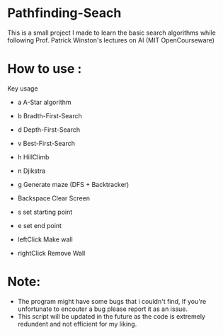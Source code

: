 # Pathfinding-Seach
This is a small project I made to learn the basic search algorithms while following Prof. Patrick Winston's lectures on AI (MIT OpenCourseware)

# How to use :
Key             usage
- a           A-Star algorithm
- b           Bradth-First-Search
- d           Depth-First-Search
- v           Best-First-Search
- h           HillClimb
- n           Djikstra
- g           Generate maze (DFS + Backtracker)
- Backspace   Clear Screen

- s           set starting point
- e           set end point

- leftClick   Make wall
- rightClick  Remove Wall

# Note:
- The program might have some bugs that i couldn't find, If you're unfortunate to encouter a bug please report it as an issue.
- This script will be updated in the future as the code is extremely redundent and not efficient for my liking.
